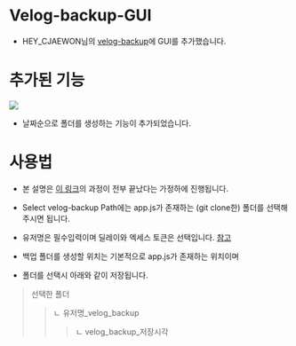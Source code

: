 # Velog-backup-GUI

- HEY_CJAEWON님의 [velog-backup](https://github.com/cjaewon/velog-backup)에 GUI를 추가했습니다.

# 추가된 기능

<img src=https://github.com/lakP44/Velog-backup-GUI/assets/110088655/dd4a87f4-950d-412e-9e33-a88e6dd9c213>

- 날짜순으로 폴더를 생성하는 기능이 추가되었습니다.

# 사용법

- 본 설명은 [이 링크](https://github.com/cjaewon/velog-backup)의 과정이 전부 끝났다는 가정하에 진행됩니다.

- Select velog-backup Path에는 app.js가 존재하는 (git clone한) 폴더를 선택해주시면 됩니다.

- 유저명은 필수입력이며 딜레이와 엑세스 토큰은 선택입니다. [참고](https://github.com/cjaewon/velog-backup)

- 백업 폴더를 생성할 위치는 기본적으로 app.js가 존재하는 위치이며

- 폴더를 선택시 아래와 같이 저장됩니다.

> 선택한 폴더
> > ㄴ 유저명_velog_backup
> > > ㄴ velog_backup_저장시각
